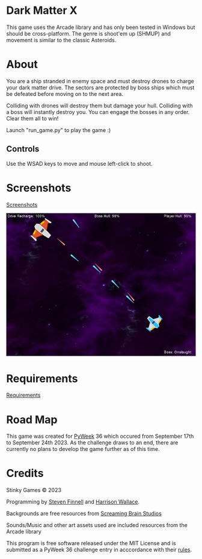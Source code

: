 # Dark Matter X

This game uses the Arcade library and has only been tested in Windows but should be cross-platform. The genre is shoot'em up (SHMUP) and movement is similar to the classic Asteroids. 

# About

You are a ship stranded in enemy space and must destroy drones to charge your dark matter drive. The sectors are protected by boss ships which must be defeated before moving on to the next area. 

Colliding with drones will destroy them but damage your hull. Colliding with a boss will instantly destroy you. You can engage the bosses in any order. Clear them all to win!

Launch "run_game.py" to play the game :)

## Controls

Use the WSAD keys to move and mouse left-click to shoot.

# Screenshots
[Screenshots](/Screenshots)

![Alt text](/Screenshots/Boss.png?raw=true "Boss Fight")

# Requirements
[Requirements](requirements.txt)

# Road Map
This game was created for [PyWeek](https://pyweek.org/) 36 which occured from September 17th to September 24th 2023. As the challenge draws to an end, there are currently no plans to develop the game further as of this time.

# Credits
Stinky Games © 2023

Programming by [Steven Finnell](https://github.com/FinnellSteven) and [Harrison Wallace](https://github.com/Lanecrest).

Backgrounds are free resources from [Screaming Brain Studios](https://screamingbrainstudios.itch.io/seamless-space-backgrounds)

Sounds/Music and other art assets used are included resources from the Arcade library

This program is free software released under the MIT License and is submitted as a PyWeek 36 challenge entry in acccordance with their [rules](https://pyweek.readthedocs.io/en/latest/rules.html).
